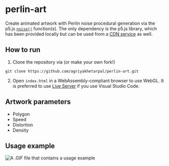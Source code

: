 # perlin-art
Create animated artwork with Perlin noise procedural generation via the p5.js <code>[noise()](https://p5js.org/reference/#/p5/noise)</code> function(s). The only dependency is the p5.js library, which has been provided locally but can be used from a [CDN service](https://cdnjs.com/libraries/p5.js) as well.

## How to run

1. Clone the repository via (or make your own fork!)
```
git clone https://github.com/agriyakhetarpal/perlin-art.git
```

 2. Open `index.html` in a WebAssembly-compliant browser to use WebGL. It is preferred to use [Live Server](https://marketplace.visualstudio.com/items?itemName=ritwickdey.LiveServer) if you use Visual Studio Code.
 
## Artwork parameters

- Polygon
- Speed
- Distortion
- Density

## Usage example

![A .GIF file that contains a usage example](assets/usage_example1.gif "A sample illustration")